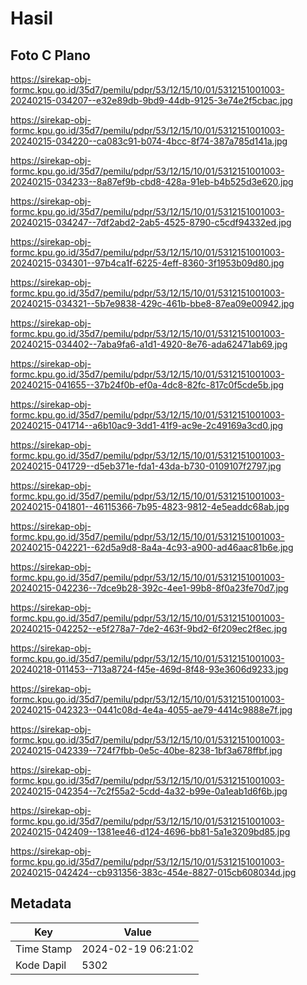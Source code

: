# Hasil

## Foto C Plano

https://sirekap-obj-formc.kpu.go.id/35d7/pemilu/pdpr/53/12/15/10/01/5312151001003-20240215-034207--e32e89db-9bd9-44db-9125-3e74e2f5cbac.jpg

https://sirekap-obj-formc.kpu.go.id/35d7/pemilu/pdpr/53/12/15/10/01/5312151001003-20240215-034220--ca083c91-b074-4bcc-8f74-387a785d141a.jpg

https://sirekap-obj-formc.kpu.go.id/35d7/pemilu/pdpr/53/12/15/10/01/5312151001003-20240215-034233--8a87ef9b-cbd8-428a-91eb-b4b525d3e620.jpg

https://sirekap-obj-formc.kpu.go.id/35d7/pemilu/pdpr/53/12/15/10/01/5312151001003-20240215-034247--7df2abd2-2ab5-4525-8790-c5cdf94332ed.jpg

https://sirekap-obj-formc.kpu.go.id/35d7/pemilu/pdpr/53/12/15/10/01/5312151001003-20240215-034301--97b4ca1f-6225-4eff-8360-3f1953b09d80.jpg

https://sirekap-obj-formc.kpu.go.id/35d7/pemilu/pdpr/53/12/15/10/01/5312151001003-20240215-034321--5b7e9838-429c-461b-bbe8-87ea09e00942.jpg

https://sirekap-obj-formc.kpu.go.id/35d7/pemilu/pdpr/53/12/15/10/01/5312151001003-20240215-034402--7aba9fa6-a1d1-4920-8e76-ada62471ab69.jpg

https://sirekap-obj-formc.kpu.go.id/35d7/pemilu/pdpr/53/12/15/10/01/5312151001003-20240215-041655--37b24f0b-ef0a-4dc8-82fc-817c0f5cde5b.jpg

https://sirekap-obj-formc.kpu.go.id/35d7/pemilu/pdpr/53/12/15/10/01/5312151001003-20240215-041714--a6b10ac9-3dd1-41f9-ac9e-2c49169a3cd0.jpg

https://sirekap-obj-formc.kpu.go.id/35d7/pemilu/pdpr/53/12/15/10/01/5312151001003-20240215-041729--d5eb371e-fda1-43da-b730-0109107f2797.jpg

https://sirekap-obj-formc.kpu.go.id/35d7/pemilu/pdpr/53/12/15/10/01/5312151001003-20240215-041801--46115366-7b95-4823-9812-4e5eaddc68ab.jpg

https://sirekap-obj-formc.kpu.go.id/35d7/pemilu/pdpr/53/12/15/10/01/5312151001003-20240215-042221--62d5a9d8-8a4a-4c93-a900-ad46aac81b6e.jpg

https://sirekap-obj-formc.kpu.go.id/35d7/pemilu/pdpr/53/12/15/10/01/5312151001003-20240215-042236--7dce9b28-392c-4ee1-99b8-8f0a23fe70d7.jpg

https://sirekap-obj-formc.kpu.go.id/35d7/pemilu/pdpr/53/12/15/10/01/5312151001003-20240215-042252--e5f278a7-7de2-463f-9bd2-6f209ec2f8ec.jpg

https://sirekap-obj-formc.kpu.go.id/35d7/pemilu/pdpr/53/12/15/10/01/5312151001003-20240218-011453--713a8724-f45e-469d-8f48-93e3606d9233.jpg

https://sirekap-obj-formc.kpu.go.id/35d7/pemilu/pdpr/53/12/15/10/01/5312151001003-20240215-042323--0441c08d-4e4a-4055-ae79-4414c9888e7f.jpg

https://sirekap-obj-formc.kpu.go.id/35d7/pemilu/pdpr/53/12/15/10/01/5312151001003-20240215-042339--724f7fbb-0e5c-40be-8238-1bf3a678ffbf.jpg

https://sirekap-obj-formc.kpu.go.id/35d7/pemilu/pdpr/53/12/15/10/01/5312151001003-20240215-042354--7c2f55a2-5cdd-4a32-b99e-0a1eab1d6f6b.jpg

https://sirekap-obj-formc.kpu.go.id/35d7/pemilu/pdpr/53/12/15/10/01/5312151001003-20240215-042409--1381ee46-d124-4696-bb81-5a1e3209bd85.jpg

https://sirekap-obj-formc.kpu.go.id/35d7/pemilu/pdpr/53/12/15/10/01/5312151001003-20240215-042424--cb931356-383c-454e-8827-015cb608034d.jpg


## Metadata

| Key        | Value               |
| ---------- | ------------------- |
| Time Stamp | 2024-02-19 06:21:02 |
| Kode Dapil | 5302                |




